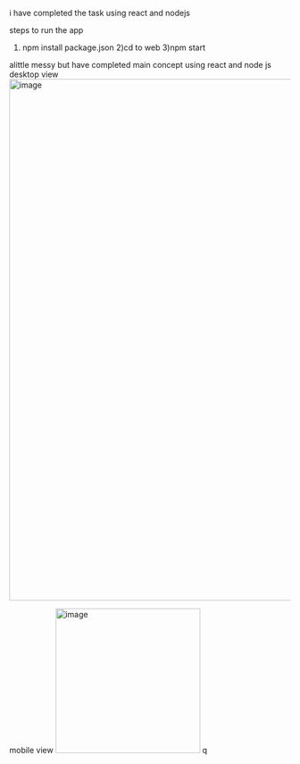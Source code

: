 i have completed the task using react and nodejs

steps to run the app
1) npm install package.json
2)cd to web
3)npm start

alittle messy but have completed main concept using react and node js 
desktop view
<img width="934" alt="image" src="https://user-images.githubusercontent.com/71312490/220557936-e6549124-61f2-4755-9f42-23e4f4051e7a.png">

 mobile view
 <img width="259" alt="image" src="https://user-images.githubusercontent.com/71312490/220558057-594086b7-733b-421a-a069-d100059d7f7c.png">
q
